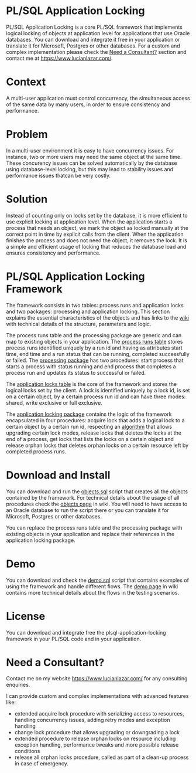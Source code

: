 # PL/SQL Application Locking

PL/SQL Application Locking is a core PL/SQL framework that implements logical locking of objects at application level for applications that use Oracle databases. You can download and integrate it free in your application or translate it for Microsoft, Postgres or other databases. For a custom and complex implementation please check the <a href="https://github.com/lucienlazar/plsql-application-locking#need-a-consultant">Need a Consultant?</a> section and contact me at https://www.lucianlazar.com/.

# Context

A multi-user application must control concurrency, the simultaneous access of the same data by many users, in order to ensure consistency and performance.

# Problem

In a multi-user environment it is easy to have concurrency issues. For instance, two or more users may need the same object at the same time. These concurency issues can be solved automatically by the database using database-level locking, but this may lead to stability issues and performance issues thatcan be very costly. 

# Solution

Instead of counting only on locks set by the database, it is more efficient to use explicit locking at application level. When the application starts a process that needs an object, we mark the object as locked manually at the correct point in time by explicit calls from the client. When the application finishes the process and does not need the object, it removes the lock. It is a simple and efficient usage of locking that reduces the database load and ensures consistency and performance.

# PL/SQL Application Locking Framework

The framework consists in two tables: process runs and application locks and two packages: processing and application locking. This section explains the essential characteristics of the objects and has links to the <a href="https://github.com/lucienlazar/plsql-application-locking/wiki">wiki</a> with technical details of the structure, parameters and logic.

The process runs table and the processing package are generic and can map to existing objects in your application. The <a href="https://github.com/lucienlazar/plsql-application-locking/wiki/Process-Runs-Table">process runs table</a> stores process runs identified uniquely by a run id and having as attributes start time, end time and a run status that can be running, completed successfully or failed. The <a href="https://github.com/lucienlazar/plsql-application-locking/wiki/Processing-Package">processing package</a> has two procedures: start process that starts a process with status running and end process that completes a process run and updates its status to successful or failed.

The <a href="https://github.com/lucienlazar/plsql-application-locking/wiki/Application-Locks-Table">application locks table</a> is the core of the framework and stores the logical locks set by the client. A lock is identified uniquely by a lock id, is set on a certain object, by a certain process run id and can have three modes: shared, write exclusive or full exclusive. 

The <a href="https://github.com/lucienlazar/plsql-application-locking/wiki/Application-locking-package">application locking package</a> contains the logic of the framework encapsulated in four procedures: acquire lock that adds a logical lock to a certain object by a certain run id, respecting an <a href="https://github.com/lucienlazar/plsql-application-locking/wiki/Acquire-Lock-Algorithm">algorithm</a> that allows upgrading certain lock modes, release locks that deletes the locks at the end of a process, get locks that lists the locks on a certain object and release orphan locks that deletes orphan locks on a certain resource left by completed process runs.

# Download and Install

You can download and run the <a href="https://github.com/lucienlazar/plsql-application-locking/blob/main/objects.sql">objects.sql</a> script that creates all the objects contained by the framework. For technical details about the usage of all procedures check the <a href="https://github.com/lucienlazar/plsql-application-locking/wiki/Objects">objects page</a> in wiki. You will need to have access to an Oracle database to run the script there or you can translate it for Microsoft, Postgres or other databases.

You can replace the process runs table and the processing package with existing objects in your application and replace their references in the application locking package. 

# Demo

You can download and check the <a href="https://github.com/lucienlazar/plsql-application-locking/blob/main/demo.sql">demo.sql</a> script that contains examples of using the framework and handle different flows. The <a href="https://github.com/lucienlazar/plsql-application-locking/wiki/demo">demo page</a> in wiki contains more technical details about the flows in the testing scenarios.

# License

You can download and integrate free the plsql-application-locking framework in your PL/SQL code and in your application. 

# Need a Consultant?

Contact me on my website https://www.lucianlazar.com/ for any consulting enquiries. 

I can provide custom and complex implementations with advanced features like:
* extended acquire lock procedure with serializing access to resources, handling concurrency issues, adding retry modes and exception handling
* change lock procedure that allows upgrading or downgrading a lock
* extended procedure to release orphan locks on resource including exception handling, performance tweaks and more possible release conditions
* release all orphan locks procedure, called as part of a clean-up process in case of emergency.
